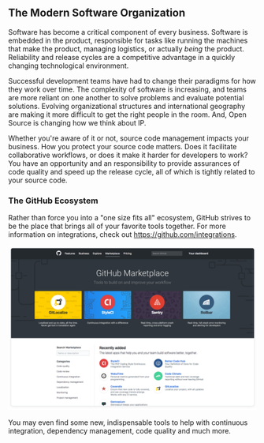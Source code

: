 ## The Modern Software Organization

Software has become a critical component of every business. Software is embedded in the product, responsible for tasks like running the machines that make the product, managing logistics, or actually _being_ the product. Reliability and release cycles are a competitive advantage in a quickly changing technological environment.

Successful development teams have had to change their paradigms for how they work over time. The complexity of software is increasing, and teams are more reliant on one another to solve problems and evaluate potential solutions.  Evolving organizational structures and international geography are making it more difficult to get the right people in the room. And, Open Source is changing how we think about IP.

Whether you're aware of it or not, source code management impacts your business. How you protect your source code matters. Does it facilitate collaborative workflows, or does it make it harder for developers to work? You have an opportunity and an responsibility to provide assurances of code quality and speed up the release cycle, all of which is tightly related to your source code.

### The GitHub Ecosystem

Rather than force you into a "one size fits all" ecosystem, GitHub strives to be the place that brings all of your favorite tools together. For more information on integrations, check out https://github.com/integrations.

![The GitHub Integrations Directory](../img/github-ecosystem.png)

You may even find some new, indispensable tools to help with continuous integration, dependency management, code quality and much more.
